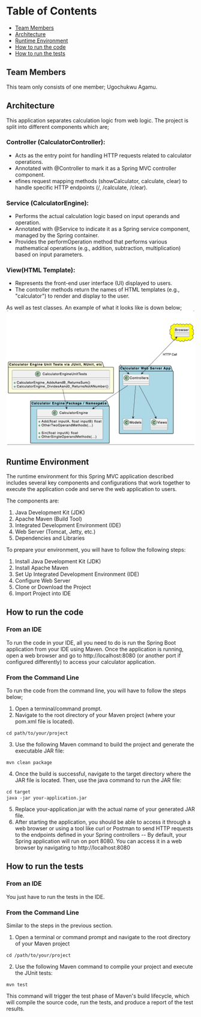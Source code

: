 # Table of Contents
- [Team Members](#team-members)
- [Architecture](#architecture)
- [Runtime Environment](#runtime-environment)
- [How to run the code](#how-to-run-the-code)
- [How to run the tests](#how-to-run-the-tests)

## Team Members
This team only consists of one member; Ugochukwu Agamu.

## Architecture
This application separates calculation logic from web logic. The project is split into different components which are;
### Controller (CalculatorController):
- Acts as the entry point for handling HTTP requests related to calculator operations.
- Annotated with @Controller to mark it as a Spring MVC controller component.
- efines request mapping methods (showCalculator, calculate, clear) to handle specific HTTP endpoints (/, /calculate, /clear).

### Service (CalculatorEngine):
- Performs the actual calculation logic based on input operands and operation.
- Annotated with @Service to indicate it as a Spring service component, managed by the Spring container.
- Provides the performOperation method that performs various mathematical operations (e.g., addition, subtraction, multiplication) based on input parameters.

### View(HTML Template):
- Represents the front-end user interface (UI) displayed to users.
- The controller methods return the names of HTML templates (e.g., "calculator") to render and display to the user.

As well as test classes. An example of what it looks like is down below;
![Screenshot 2024-04-27 075507.png](README.assets%2FScreenshot%202024-04-27%20075507.png)

## Runtime Environment

The runtime environment for this Spring MVC application described includes several key components and configurations that work together to execute the application code and serve the web application to users.


The components are:
1. Java Development Kit (JDK)
2. Apache Maven (Build Tool)
3. Integrated Development Environment (IDE)
4. Web Server (Tomcat, Jetty, etc.)
5. Dependencies and Libraries

To prepare your environment, you will have to follow the following steps:
1. Install Java Development Kit (JDK)
2. Install Apache Maven
3. Set Up Integrated Development Environment (IDE)
4. Configure Web Server
5. Clone or Download the Project
6. Import Project into IDE

## How to run the code
### From an IDE
To run the code in your IDE, all you need to do is run the Spring Boot application from your IDE using Maven. Once the application is running, open a web browser and go to http://localhost:8080 (or another port if configured differently) to access your calculator application.
### From the Command Line
To run the code from the command line, you will have to follow the steps below;
1. Open a terminal/command prompt.
2. Navigate to the root directory of your Maven project (where your pom.xml file is located).

```
cd path/to/your/project
```
3. Use the following Maven command to build the project and generate the executable JAR file:

```
mvn clean package
```
4. Once the build is successful, navigate to the target directory where the JAR file is located. Then, use the java command to run the JAR file:

```
cd target
java -jar your-application.jar
```
5. Replace your-application.jar with the actual name of your generated JAR file. 
6. After starting the application, you should be able to access it through a web browser or using a tool like curl or Postman to send HTTP requests to the endpoints defined in your Spring controllers
-- By default, your Spring application will run on port 8080. You can access it in a web browser by navigating to http://localhost:8080

## How to run the tests
### From an IDE
You just have to run the tests in the IDE.
### From the Command Line
Similar to the steps in the previous section.
1. Open a terminal or command prompt and navigate to the root directory of your Maven project

```
cd /path/to/your/project
```
2. Use the following Maven command to compile your project and execute the JUnit tests:

```
mvn test
```
This command will trigger the test phase of Maven's build lifecycle, which will compile the source code, run the tests, and produce a report of the test results.